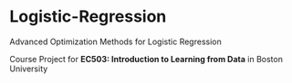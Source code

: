 # Logistic-Regression
Advanced Optimization Methods for Logistic Regression

Course Project for **EC503: Introduction to Learning from Data** in Boston University
